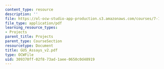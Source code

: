 ```yaml
---
content_type: resource
description: ''
file: https://ol-ocw-studio-app-production.s3.amazonaws.com/courses/7-13-experimental-microbial-genetics-fall-2003/309370ff02f873ad1aee0650c0d48919_GUS_Assays_v2.pdf
file_type: application/pdf
learning_resource_types:
- Projects
parent_title: Projects
parent_type: CourseSection
resourcetype: Document
title: GUS_Assays_v2.pdf
type: OCWFile
uid: 309370ff-02f8-73ad-1aee-0650c0d48919
---
```


